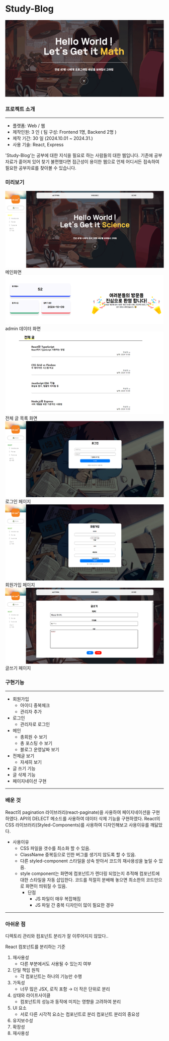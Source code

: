 # Study-Blog

![이미지 오류](image.png)

### 프로젝트 소개

---

- 플랫폼: Web / 웹
- 제작인원: 3 인 ( 팀 구성: Frontend 1명, Backend 2명 )
- 제작 기간: 30 일 (2024.10.01 ~ 2024.31.)
- 사용 기술: React, Express

'Study-Blog'는 공부에 대한 지식을 필요로 하는 사람들의 대한 웹입니다.
기존에 공부자료가 흩어져 있어 찾기 불편했다면 접근성이 용이한 웹으로 언제 어디서든 접속하여 필요한 공부자료를 찾아볼 수 있습니다.

### 미리보기

![alt text](image-1.png)
메인화면
![alt text](image-2.png)
admin 데이터 화면
![alt text](image-3.png)
전체 글 목록 화면
![alt text](image-4.png)
로그인 페이지
![alt text](image-5.png)
회원가입 페이지
![alt text](image-6.png)
글쓰기 페이지

### 구현기능

---

- 회원가입
  - 아이디 중복체크
  - 관리자 추가
- 로그인
  - 관리자로 로그인
- 메인
  - 총회원 수 보기
  - 총 포스팅 수 보기
  - 블로그 운영날짜 보기
- 전체글 보기
  - 자세히 보기
- 글 쓰기 기능
- 글 삭제 기능
- 페이지네이션 구현

---

### 배운 것

React의 pagination 라이브러리(react-paginate)을 사용하여 페이지네이션을 구현하였다.
API의 DELECT 메소드를 사용하여 데이터 삭제 기능을 구현하였다.
React의 CSS 라이브러리(Styled-Components)를 사용하여 디자인해보고 사용이유를 깨닳았다.

- 사용이유
  - CSS 파일을 갯수를 최소화 할 수 있음.
  - ClassName 중복등으로 인한 버그를 생기지 않도록 할 수 있음.
  - 다른 styled-component 스타일을 상속 받아서 코드의 재사용성을 높일 수 있음.
  - style component는 화면에 컴포넌트가 렌더링 되었는지 추적해 컴포넌트에 대한 스타일을 자동 삽입한다. 코드를 적절히 분배해 놓으면 최소한의 코드만으로 화면이 띄워질 수 있음.
    - 단점
      - JS 파일이 매우 복잡해짐
      - JS 파일 간 중복 디자인이 많이 필요한 경우

---

### 아쉬운 점

디렉토리 관리와 컴포넌트 분리가 잘 이루어지지 않았다..

React 컴포넌트를 분리하는 기준

1. 재사용성
   - 다른 부분에서도 사용될 수 있는지 여부
2. 단일 책임 원칙
   - 각 컴포넌트는 하나의 기능만 수행
3. 가독성
   - 너무 많은 JSX, 로직 포함 → 더 작은 단위로 분리
4. 상태와 라이프사이클
   - 컴포넌트의 성능과 동작에 미치는 영향을 고려하여 분리
5. UI 요소
   - 서로 다른 시각적 요소는 컴포넌트로 분리
     컴포넌트 분리의 중요성
6. 유지보수성
7. 확장성
8. 재사용성
